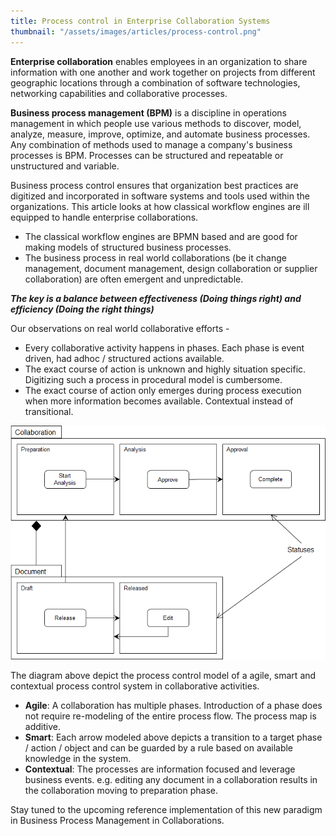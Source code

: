 ```yaml
---
title: Process control in Enterprise Collaboration Systems
thumbnail: "/assets/images/articles/process-control.png"
---
```


**Enterprise collaboration** enables employees in an organization to share information with one another and work together on projects from different geographic locations through a combination of software technologies, networking capabilities and collaborative processes.

**Business process management (BPM)** is a discipline in operations management in which people use various methods to discover, model, analyze, measure, improve, optimize, and automate business processes. Any combination of methods used to manage a company's business processes is BPM. Processes can be structured and repeatable or unstructured and variable.

Business process control ensures that organization best practices are digitized and incorporated in software systems and tools used within the organizations. This article looks at how classical workflow engines are ill equipped to handle enterprise collaborations.
- The classical workflow engines are BPMN based and are good for making models of structured business processes.
- The business process in real world collaborations (be it change management, document management, design collaboration or supplier collaboration) are often emergent and unpredictable.

_**The key is a balance between effectiveness (Doing things right) and efficiency (Doing the right things)**_

Our observations on real world collaborative efforts -
- Every collaborative activity happens in phases. Each phase is event driven, had adhoc / structured actions available.
- The exact course of action is unknown and highly situation specific. Digitizing such a process in procedural model is cumbersome.
- The exact course of action only emerges during process execution when more information becomes available. Contextual instead of transitional.

![Status and Action](/assets/images/articles/status-action.png)

The diagram above depict the process control model of a agile, smart and contextual process control system in collaborative activities.
- **Agile**: A collaboration has multiple phases. Introduction of a phase does not require re-modeling of the entire process flow. The process map is additive.
- **Smart**: Each arrow modeled above depicts a transition to a target phase / action / object and can be guarded by a rule based on available knowledge in the system.
- **Contextual**: The processes are information focused and leverage business events. e.g. editing any document in a collaboration results in the collaboration moving to preparation phase.

Stay tuned to the upcoming reference implementation of this new paradigm in Business Process Management in Collaborations.
